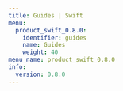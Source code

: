 ```yaml
---
title: Guides | Swift
menu:
  product_swift_0.8.0:
    identifier: guides
    name: Guides
    weight: 40
menu_name: product_swift_0.8.0
info:
  version: 0.8.0
---
```


